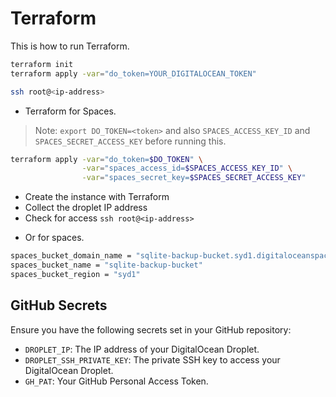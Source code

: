 # Terraform

This is how to run Terraform.

```bash
terraform init
terraform apply -var="do_token=YOUR_DIGITALOCEAN_TOKEN"

ssh root@<ip-address>
```

- Terraform for Spaces.

> Note: `export DO_TOKEN=<token>` and also `SPACES_ACCESS_KEY_ID` and `SPACES_SECRET_ACCESS_KEY` before running this.

```bash
terraform apply -var="do_token=$DO_TOKEN" \
                -var="spaces_access_id=$SPACES_ACCESS_KEY_ID" \
                -var="spaces_secret_key=$SPACES_SECRET_ACCESS_KEY"
```

* Create the instance with Terraform
* Collect the droplet IP address
* Check for access `ssh root@<ip-address>`

- Or for spaces.

```bash
spaces_bucket_domain_name = "sqlite-backup-bucket.syd1.digitaloceanspaces.com"
spaces_bucket_name = "sqlite-backup-bucket"
spaces_bucket_region = "syd1"
```

## GitHub Secrets

Ensure you have the following secrets set in your GitHub repository:

* `DROPLET_IP`: The IP address of your DigitalOcean Droplet.
* `DROPLET_SSH_PRIVATE_KEY`: The private SSH key to access your DigitalOcean Droplet.
* `GH_PAT`: Your GitHub Personal Access Token.
